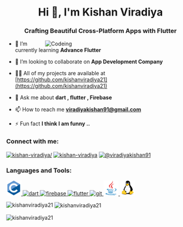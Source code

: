<h1 align="center">Hi 👋, I'm Kishan Viradiya</h1>
<h3 align="center">Crafting Beautiful Cross-Platform Apps with Flutter</h3>



<img align="right" alt="Codeing" width="400" src="https://cdn.dribbble.com/users/1162077/screenshots/3848914/programmer.gif">

- 🌱 I’m currently learning **Advance Flutter**

- 👯 I’m looking to collaborate on **App Development Company**

- 👨‍💻 All of my projects are available at [https://github.com/kishanviradiya21](https://github.com/kishanviradiya21)

- 💬 Ask me about **dart , flutter , Firebase**

- 📫 How to reach me **viradiyakishan91@gmail.com**

- ⚡ Fun fact **I think I am funny ..**

<h3 align="left">Connect with me:</h3>
<p align="left">
<a href="https://linkedin.com/in/kishan-viradiya/" target="blank"><img align="center" src="https://raw.githubusercontent.com/rahuldkjain/github-profile-readme-generator/master/src/images/icons/Social/linked-in-alt.svg" alt="kishan-viradiya/" height="30" width="40" /></a>
<a href="https://stackoverflow.com/users/kishan-viradiya" target="blank"><img align="center" src="https://raw.githubusercontent.com/rahuldkjain/github-profile-readme-generator/master/src/images/icons/Social/stack-overflow.svg" alt="kishan-viradiya" height="30" width="40" /></a>
<a href="https://medium.com/@viradiyakishan91" target="blank"><img align="center" src="https://raw.githubusercontent.com/rahuldkjain/github-profile-readme-generator/master/src/images/icons/Social/medium.svg" alt="@viradiyakishan91" height="30" width="40" /></a>
</p>

<h3 align="left">Languages and Tools:</h3>
<p align="left"> <a href="https://www.cprogramming.com/" target="_blank" rel="noreferrer"> <img src="https://raw.githubusercontent.com/devicons/devicon/master/icons/c/c-original.svg" alt="c" width="40" height="40"/> </a> <a href="https://dart.dev" target="_blank" rel="noreferrer"> <img src="https://www.vectorlogo.zone/logos/dartlang/dartlang-icon.svg" alt="dart" width="40" height="40"/> </a> <a href="https://firebase.google.com/" target="_blank" rel="noreferrer"> <img src="https://www.vectorlogo.zone/logos/firebase/firebase-icon.svg" alt="firebase" width="40" height="40"/> </a> <a href="https://flutter.dev" target="_blank" rel="noreferrer"> <img src="https://www.vectorlogo.zone/logos/flutterio/flutterio-icon.svg" alt="flutter" width="40" height="40"/> </a> <a href="https://git-scm.com/" target="_blank" rel="noreferrer"> <img src="https://www.vectorlogo.zone/logos/git-scm/git-scm-icon.svg" alt="git" width="40" height="40"/> </a> <a href="https://www.java.com" target="_blank" rel="noreferrer"> <img src="https://raw.githubusercontent.com/devicons/devicon/master/icons/java/java-original.svg" alt="java" width="40" height="40"/> </a> <a href="https://www.linux.org/" target="_blank" rel="noreferrer"> <img src="https://raw.githubusercontent.com/devicons/devicon/master/icons/linux/linux-original.svg" alt="linux" width="40" height="40"/> </a> </p>

<p><img align="left" src="https://github-readme-stats.vercel.app/api/top-langs?username=kishanviradiya21&show_icons=true&locale=en&layout=compact" alt="kishanviradiya21" /></p>

<p>&nbsp;<img align="center" src="https://github-readme-stats.vercel.app/api?username=kishanviradiya21&show_icons=true&locale=en" alt="kishanviradiya21" /></p>

<p><img align="center" src="https://github-readme-streak-stats.herokuapp.com/?user=kishanviradiya21&" alt="kishanviradiya21" /></p>

